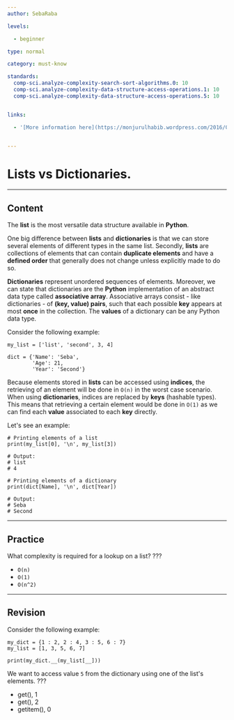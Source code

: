 ```yaml
---
author: SebaRaba

levels:

  - beginner

type: normal

category: must-know

standards:
  comp-sci.analyze-complexity-search-sort-algorithms.0: 10
  comp-sci.analyze-complexity-data-structure-access-operations.1: 10
  comp-sci.analyze-complexity-data-structure-access-operations.5: 10


links:

  - '[More information here](https://monjurulhabib.wordpress.com/2016/09/22/python-when-to-use-list-vs-tuple-vs-dictionary-vs-set-theory/){website}'


---
```


# Lists vs Dictionaries.

---
## Content

The **list** is the most versatile data structure available in **Python**.

One big difference between **lists** and **dictionaries** is that we can store several elements of different types in the same list. Secondly, **lists** are collections of elements that can contain **duplicate elements** and have a **defined order** that generally does not change unless explicitly made to do so.

**Dictionaries** represent unordered sequences of elements. Moreover, we can state that dictionaries are the **Python** implementation of an abstract data type called **associative array**. Associative arrays consist - like dictionaries - of **(key, value) pairs**, such that each possible **key** appears at most **once** in the collection. The **values** of a dictionary can be any Python data type.

Consider the following example:
```
my_list = ['list', 'second', 3, 4]

dict = {'Name': 'Seba',
        'Age': 21,
        'Year': 'Second'}
```

Because elements stored in **lists** can be accessed using **indices**, the retrieving of an element will be done in `O(n)` in the worst case scenario. When using **dictionaries**, indices are replaced by **keys** (hashable types). This means that retrieving a certain element would be done in `O(1)` as we can find each **value** associated to each **key** directly.

Let's see an example:
```
# Printing elements of a list
print(my_list[0], '\n', my_list[3])

# Output:
# list
# 4

# Printing elements of a dictionary
print(dict[Name], '\n', dict[Year])

# Output:
# Seba
# Second
```

---
## Practice

What complexity is required for a lookup on a list?
???


* `O(n)`
* `O(1)`
* `O(n^2)`

---
## Revision

Consider the following example:
```
my_dict = {1 : 2, 2 : 4, 3 : 5, 6 : 7}
my_list = [1, 3, 5, 6, 7]

print(my_dict.__(my_list[__]))

```
We want to access value `5` from the dictionary using one of the list's elements.
???


* get(), 1
* get(), 2
* getitem(), 0
 
